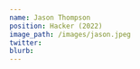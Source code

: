 ```yaml
---
name: Jason Thompson
position: Hacker (2022)
image_path: /images/jason.jpeg
twitter: 
blurb: 
---
```

